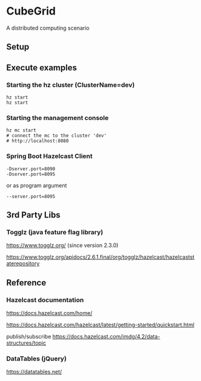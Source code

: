 # CubeGrid
A distributed computing scenario

## Setup

## Execute examples

### Starting the hz cluster (ClusterName=dev)
```
hz start
hz start
```
### Starting the management console
```
hz mc start
# connect the mc to the cluster 'dev'
# http://localhost:8080
```

### Spring Boot Hazelcast Client

```
-Dserver.port=8090
-Dserver.port=8095
```
or as program argument
```
--server.port=8095
```

## 3rd Party Libs
### Togglz (java feature flag library)
https://www.togglz.org/ (since version 2.3.0)

https://www.togglz.org/apidocs/2.6.1.final/org/togglz/hazelcast/hazelcaststaterepository


## Reference
### Hazelcast documentation
https://docs.hazelcast.com/home/

https://docs.hazelcast.com/hazelcast/latest/getting-started/quickstart.html

publish/subscribe
https://docs.hazelcast.com/imdg/4.2/data-structures/topic

### DataTables (jQuery)

https://datatables.net/

